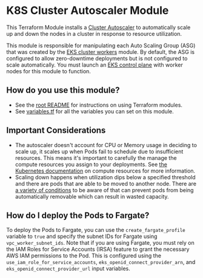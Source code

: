# K8S Cluster Autoscaler Module

This Terraform Module installs a [Cluster Autoscaler](https://github.com/kubernetes/autoscaler/tree/master/cluster-autoscaler)
to automatically scale up and down the nodes in a cluster in response to resource utilization.

This module is responsible for manipulating each Auto Scaling Group (ASG) that was created by the [EKS cluster
workers](/modules/eks-cluster-workers) module. By default, the ASG is configured to allow zero-downtime
deployments but is not configured to scale automatically. You must launch an [EKS control
plane](/modules/eks-cluster-control-plane) with worker nodes for this module to function.


## How do you use this module?

* See the [root README](/README.adoc) for instructions on using Terraform modules.
* See [variables.tf](./variables.tf) for all the variables you can set on this module.


## Important Considerations

- The autoscaler doesn't account for CPU or Memory usage in deciding to scale up, it scales up when Pods fail to
  schedule due to insufficient resources. This means it's important to carefully the manage the compute resources you
  assign to your deployments. See [the Kubernetes
  documentation](https://kubernetes.io/docs/concepts/configuration/manage-compute-resources-container) on compute
  resources for more information.
- Scaling down happens when utilization dips below a specified threshold and there are pods that are able to be moved
  to another node. There are [a variety of conditions](https://github.com/kubernetes/autoscaler/blob/master/cluster-autoscaler/FAQ.md#what-types-of-pods-can-prevent-ca-from-removing-a-node)
  to be aware of that can prevent pods from being automatically removable which can result in wasted capacity.


## How do I deploy the Pods to Fargate?

To deploy the Pods to Fargate, you can use the `create_fargate_profile` variable to `true` and specify the subnet IDs
for Fargate using `vpc_worker_subnet_ids`. Note that if you are using Fargate, you must rely on the IAM Roles for
Service Accounts (IRSA) feature to grant the necessary AWS IAM permissions to the Pod. This is configured using the
`use_iam_role_for_service_accounts`, `eks_openid_connect_provider_arn`, and `eks_openid_connect_provider_url` input
variables.
